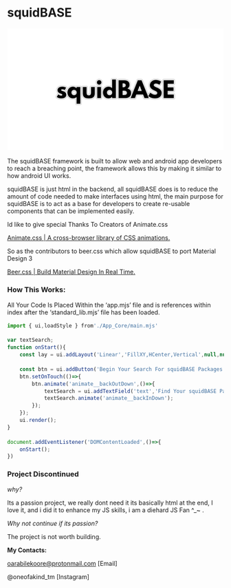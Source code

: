 # squidBASE

![squidBASE](squidBASE.png)

The squidBASE framework is built to allow web and android app developers to reach a breaching point, the framework allows this by making it similar to how android UI works.

squidBASE is just html in the backend, all squidBASE does is to reduce the amount of code needed to make interfaces using html, the main purpose for squidBASE is to act as a base for developers to create re-usable components that can be implemented easily.

Id like to give special Thanks To Creators of Animate.css

[Animate.css | A cross-browser library of CSS animations.](https://animate.style/)

So as the contributors to beer.css which allow squidBASE to port Material Design 3

[Beer.css | Build Material Design In Real Time.](https://www.beercss.com/)

### How This Works:

All Your Code Is Placed Within the ‘app.mjs’ file and is references within index after the ‘standard_lib.mjs’ file has been loaded.

```jsx
import { ui,loadStyle } from'./App_Core/main.mjs'

var textSearch;
function onStart(){
    const lay = ui.addLayout('Linear','FillXY,HCenter,Vertical',null,null,'main');
    
    const btn = ui.addButton('Begin Your Search For squidBASE Packages 🤖',380,50,'search',null,lay)
    btn.setOnTouch(()=>{
        btn.animate('animate__backOutDown',()=>{
            textSearch = ui.addTextField('text','Find Your squidBASE Packages 👻',380,50,'search',null,lay);
            textSearch.animate('animate__backInDown');
        });
    });
    ui.render();
}

document.addEventListener('DOMContentLoaded',()=>{
    onStart();
})
```
### **Project Discontinued**

_why?_

Its a passion project, we really dont need it its basically html at the end,
I love it, and i did it to enhance my JS skills, i am a diehard JS Fan ^_~ .

_Why not continue if its passion?_

The project is not worth building.

**My Contacts:**

oarabilekoore@protonmail.com [Email]

@oneofakind_tm [Instagram]
